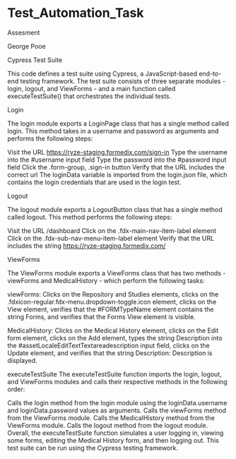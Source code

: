 # Test_Automation_Task
Assesment

George Pooe

Cypress Test Suite

This code defines a test suite using Cypress, a JavaScript-based end-to-end testing framework. The test suite consists of three separate modules - login, logout, and ViewForms - and a main function called executeTestSuite() that orchestrates the individual tests.

Login

The login module exports a LoginPage class that has a single method called login. This method takes in a username and password as arguments and performs the following steps:

Visit the URL https://ryze-staging.formedix.com/sign-in
Type the username into the #username input field
Type the password into the #password input field
Click the .form-group, .sign-in button
Verify that the URL includes the correct url
The loginData variable is imported from the login.json file, which contains the login credentials that are used in the login test.

Logout

The logout module exports a LogoutButton class that has a single method called logout. This method performs the following steps:

Visit the URL /dashboard
Click on the .fdx-main-nav-item-label element
Click on the .fdx-sub-nav-menu-item-label element
Verify that the URL includes the string https://ryze-staging.formedix.com/

ViewForms

The ViewForms module exports a ViewForms class that has two methods - viewForms and MedicalHistory - which perform the following tasks:

viewForms: Clicks on the Repository and Studies elements, clicks on the .fdxicon-regular.fdx-menu.dropdown-toggle.icon element, clicks on the View element, verifies that the #FORMTypeName element contains the string Forms, and verifies that the Forms View element is visible.

MedicalHistory: Clicks on the Medical History element, clicks on the Edit form element, clicks on the Add element, types the string Description into the #assetLocaleEditTextTextareadescription input field, clicks on the Update element, and verifies that the string Description: Description is displayed.

executeTestSuite
The executeTestSuite function imports the login, logout, and ViewForms modules and calls their respective methods in the following order:

Calls the login method from the login module using the loginData.username and loginData.password values as arguments.
Calls the viewForms method from the ViewForms module.
Calls the MedicalHistory method from the ViewForms module.
Calls the logout method from the logout module.
Overall, the executeTestSuite function simulates a user logging in, viewing some forms, editing the Medical History form, and then logging out. This test suite can be run using the Cypress testing framework.
